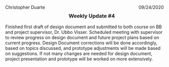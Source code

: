 <p style= float:left>Christopher Duarte </p> <p style= float:right> 09/24/2020 </p> <br>
<h3 align = center> Weekly Update #4</h3>

Finished first draft of design document and submitted to both course on BB and project supervisor, Dr. Ubbo Visser. Scheduled meeting with supervisor to review progress on design document and future project plans based on current progress. Design Document corrections will be done accordingly, based on topics discussed, and prototype adjustments will be made based on suggestions. If not many changes are needed for design document, project presentation and prototype will be worked on more extensively. 